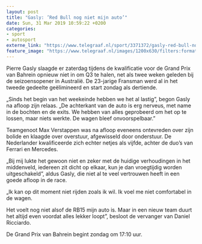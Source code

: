 ```yaml
---
layout: post
title: "Gasly: ’Red Bull nog niet mijn auto’"
date: Sun, 31 Mar 2019 10:59:22 +0200
categories: 
- sport 
- autosport 
externe_link: "https://www.telegraaf.nl/sport/3371372/gasly-red-bull-nog-niet-mijn-auto"
feature_image: "https://www.telegraaf.nl/images/1200x630/filters:format(jpeg):quality(80)/cdn-kiosk-api.telegraaf.nl/e19e7e64-539a-11e9-8a46-02c309bc01c1.jpg"
---
```


<p class="intro">Pierre Gasly slaagde er zaterdag tijdens de kwalificatie voor de Grand Prix van Bahrein opnieuw niet in om Q3 te halen, net als twee weken geleden bij de seizoensopener in Australië. De 23-jarige Fransman werd al in het tweede gedeelte geëlimineerd en start zondag als dertiende.</p> <p>„Sinds het begin van het weekeinde hebben we het al lastig”, begon Gasly na afloop zijn relaas. „De achterkant van de auto is erg nerveus, met name in de bochten en de exits. We hebben van alles geprobeerd om het op te lossen, maar niets werkte. De wagen bleef onvoorspelbaar.”</p><p>Teamgenoot Max Verstappen was na afloop eveneens ontevreden over zijn bolide en klaagde over overstuur, afgewisseld door onderstuur. De Nederlander kwalificeerde zich echter netjes als vijfde, achter de duo’s van Ferrari en Mercedes.</p><p>„Bij mij lukte het gewoon niet en zeker met de huidige verhoudingen in het middenveld, iedereen zit dicht op elkaar, kun je dan vroegtijdig worden uitgeschakeld”, aldus Gasly, die niet al te veel vertrouwen heeft in een goede afloop in de race.</p><p>„Ik kan op dit moment niet rijden zoals ik wil. Ik voel me niet comfortabel in de wagen.</p><p>Het voelt nog niet alsof de RB15 mijn auto is. Maar in een nieuw team duurt het altijd even voordat alles lekker loopt”, besloot de vervanger van Daniel Ricciardo.</p><p>De Grand Prix van Bahrein begint zondag om 17:10 uur.</p>
